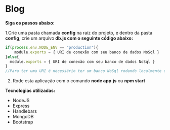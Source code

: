 # Blog 
**Siga os passos abaixo:**

1.Crie uma pasta chamada **config** na raíz do projeto, e dentro da pasta **config**, crie um arquivo **db.js com o seguinte código abaixo:**
~~~javascript
if(process.env.NODE_ENV == "production"){
	module.exports = { URI de conexão com seu banco de dados NoSql }
}else{
  module.exports = { URI de conexão com seu banco de dados NoSql }
}
//Para ter uma URI é necessário ter um banco NoSql rodando localmente ou on-line
~~~
2. Rode esta aplicação com o comando **node app.js** ou **npm start**

**Tecnologias utilizadas:**
* NodeJS
* Express
* Handlebars
* MongoDB
* Bootstrap
